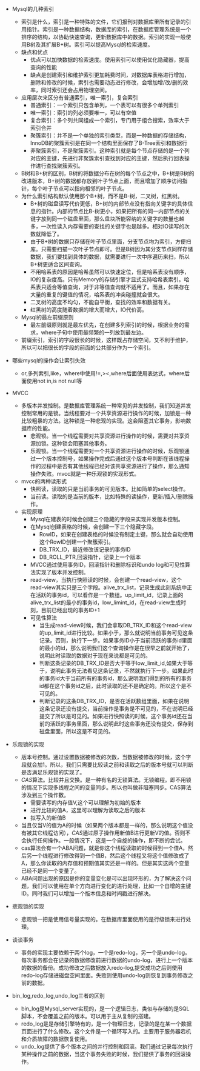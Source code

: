 + Mysql的几种索引
  + 索引是什么，索引是一种特殊的文件，它们报刊对数据库里所有记录的引用指针。索引是一种数据结构，数据库的索引，在数据库管理系统是一个排序的结构，以协助快速查询，更新数据库中的数据。索引的实现一般使用B树及其扩展B+树。索引可以提高Mysql的检索速度。
  + 缺点和优点
    + 优点可以加快数据的检索速度。使用索引可以使用优化隐藏器，提高查询的性能
    + 缺点是创建索引和维护索引更加耗费时间，对数据库表格进行增加，删除和修改的时候，索引也需要动态进行修改，会增加增/改/删的效率，同时索引还会占用物理空间。
  + 应用层次来区分有普通索引，唯一索引，复合索引
    + 普通索引：一个索引只包含单列，一个表可以有很多个单列索引
    + 唯一索引：索引的列必须要唯一，可以有空值
    + 复合索引：多个列共同组成一个索引，专门用于组合搜索，效率大于索引合并
    + 聚簇索引：并不是一个单独的索引类型，而是一种数据的存储结构，InnoDB的聚簇索引是在同一个结构里面保存了B-Tree索引和数据行
    + 非聚簇索引，不是聚簇索引。这种索引就是每个节点存储的是一个列对应的主键，先进行非聚簇索引查找到对应的主键，然后执行回表操作进行查找聚簇索引。
  + B树和B+树的区别，B树的将数据分布在树的每个节点之中，B+树是B树的改进版本，B+树的数据都存放到叶子节点上面，而且增加了顺序访问指针，每个叶子节点可以指向相邻的叶子节点。
  + 为什么索引结构默认使用那个B+树，而不是B-树，二叉树，红黑树。
    + B+树的磁盘读写代价更低，B+树的内部节点没有指向关键字的具体信息的指针。内部的节点比B-树更小，如果把所有的同一内部节点的关键字放到同一个磁盘里面，那么盘块所能容纳的关键字的数量也越多，一次性读入内存需要的查找的关键字也是越多。相对IO读写的次数就降低了。
    + 由于B+树的数据只存储在叶子节点里面，分支节点均为索引，方便扫库。只需要扫描一次叶子节点即可。但是B树因为其分支节点同样存储数据，我们要找到具体的数据，就需要进行一次中序遍历来扫，所以B+树更适合区间查询。
    + 不用哈系表的原因是哈希虽然可以快速定位，但是哈系表没有顺序，IO的复杂度高。只有Memory的存储引擎才显式支持哈希表索引。哈系表只适合等值查询，对于非等值查询就不适用了。而且，如果存在大量的重复的键值的情况，哈系表的冲突碰撞就会很大。
    + 二叉树的高度不均匀，不能自平衡，查找的效率和数据有关。
    + 红黑树的高度随着数据的增大而增大，IO代价高。
  + Mysql的最左前缀原则
    + 最左前缀原则就是最左优先，在创建多列索引的时候，根据业务的需求，where子句中使用最频繁的一列放到最左边。
  + 前缀索引，索引的字段很长的时候，这样既占存储空间，又不利于维护，所以可以把很长的字段的前面的公共部分作为一个索引。
+ 哪些mysql的操作会让索引失效
  + or,多列索引,like，where中使用!=,><,where后面使用表达式，where后面使用not in,is not null等
+ MVCC
  + 多版本并发控制。是数据库管理系统一种常见的并发控制，我们知道并发控制常用的是锁。当线程要对一个共享资源进行操作的时候，加锁是一种比较粗暴的方法。这种锁是一种悲观的实现。这会阻塞其它事务，影响数据库的性能。
    + 悲观锁。当一个线程需要对共享资源进行操作的时候，需要对共享资源加锁。这种锁会阻塞其他事务。
    + 乐观锁。当一个线程需要对一个共享资源进行操作的时候，乐观锁通过一个版本控制号，如果操作完成后通过这个版本号判断在该线程操作的过程中是否有其他线程已经对该共享资源进行了操作，那么通知操作失败。mvcc就是一种乐观锁的实现形式。
  + mvcc的两种读形式
    + 快照读，读取的只是当前事务的可见版本。比如简单的select操作。
    + 当前读。读取的是当前的版本，比如特殊的读操作，更新/插入/删除操作。
  + 实现原理
    + Mysql在建表的时候会创建三个隐藏的字段来实现并发版本控制。
    + 在Mysql创建表格的时候，会创建一下三个隐藏字段。
      + RowID，如果在创建表格的时候没有制定主键，那么就会自动使用这个RowID创建一个聚簇索引。
      + DB_TRX_ID，最近修改该记录的事务ID
      + DB_ROLL_PTR,回滚指针，记录上一个版本
    + MVCC通过使用事务ID，回滚指针和删除标识和undo log和可见性算法实现了版本并发控制。
    + read-view，当执行快照读的时候，会创建一个read-view，这个read-view其实只是三个字段。alive_trx_list，记录生成此刻系统中正在活跃的事务id，可以看作是一个数组。up_limit_id，记录上面的alive_trx_list的最小的事务id，low_limint_id，在read-view生成时刻，目前已经出现的事务ID+1
    + 可见性算法
      + 当生成read-view时候，我们会拿取DB_TRX_ID和这个read-view的up_limit_id进行比较。如果小于，那么就说明当前事务可见这条记录。否则，执行下一步。如果事务ID小于当前活跃的事务id里面的最小的id，那么说明我们这个查询操作是在很早之前就开始了，说明此时读取的数据对于现在来说都是可见的。
      + 判断这条记录的DB_TRX_ID是否大于等于low_limit_id,如果大于等于，说明此事务无法看见这条记录，不然就执行下一步。如果此时的事务id大于当前所有的事务id，那么说明我们得到的所有的事务id都在这个事务id之后，此时读取的还不是确定的。所以这个是不可见的。
      + 判断记录的这条DB_TRX_ID，是否在活跃数组里面，如果在说明这条记录还没有提交，当前操作是事务是不可见的，不在说明已经提交了所以是可见的。如果进行快照读的时候，这个事务id还在当前的活跃的事务里面，那么说明此时这些事务还没有提交，保存到磁盘里面，所以这是不可见的。
+ 乐观锁的实现
  + 版本号控制。通过设置数据被修改的次数，当数据被修改的时候，这个字段就会加1。所以，我们只需要比较读之前和读取之后的版本号就可以判断是否满足乐观锁的实现了。
  + $CAS$算法。比较并且交换。是一种有名的无锁算法。无锁编程。即不用锁的情况下实现多线程之间的变量同步。所以也叫做非阻塞同步。CAS算法涉及到三个操作数。
    + 需要读写的内存值V,这个可以理解为初始的版本
    + 进行比较的值A，这里可以理解为读取之后的版本
    + 拟写入的新值B
  + 当且仅当V的值为A的时候（如果两个版本都是一样的，那么说明这个值没有被其它线程访问），$CAS$通过原子操作用新值B进行更新V的值。否则不会执行任何操作。一般情况下，这是一个自旋的操作，即不断的尝试。
  + cas算法会有一个ABA问题，就是你这个线程读取的时候得到一个值A，然后另一个线程进行修改得到一个值B，然后这个线程又将这个值修改成了A，那么你读取的内存值和预期值其实还是一样的。但是其实这两个变量已经不是同一个变量了。
  + ABA问题出现的原因是你的变量变化是可以出现环形的，为了解决这个问题，我们可以使用在单个方向进行变化的进行处理，比如一个自增的主键ID。同时我们可以增加一个版本信息和时间戳进行解决。
+ 悲观锁的实现
  + 悲观锁一把是使用信号量实现的。在数据库里面使用的是行级锁来进行处理。

+ 谈谈事务
  + 事务的实现主要依赖于两个log，一个是redo-log，另一个是undo-log。每次事务都会在记录的数据修改前进行数据的undo-log，进行上一个版本的数据的备份。成功修改之后数据放入redo-log,提交成功之后则使用redo-log存储进磁盘空间里面。失败则使用undo-log则恢复到事务修改之前的数据。

+ bin_log,redo_log,undo_log三者的区别
  + bin_log是Mysql_server实现的，是一个逻辑日志，类似与存储的是SQL脚本，不会覆盖之前的版本。可以用于主从复制的搭建。
  + redo_log是是存储引擎特有的，是一个物理日志，记录的是在某一个数据页面进行了什么修改。这个文件是一个循环写入的。主要用于服务器宕机和介质故障的数据恢复使用。
  + undo_log提供了多个版本之间的并行控制和回滚。我们通过记录每次执行某种操作之前的数据，当这个事务失败的时候，我们提供了事务的回滚操作。
